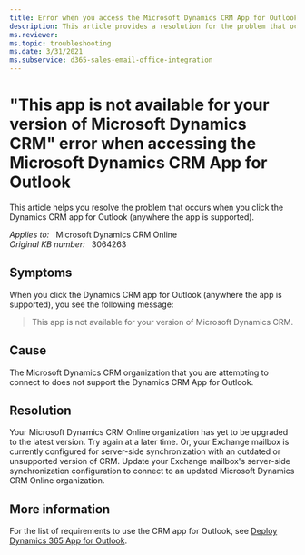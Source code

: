 ```yaml
---
title: Error when you access the Microsoft Dynamics CRM App for Outlook
description: This article provides a resolution for the problem that occurs when you click the Dynamics CRM app for Outlook (anywhere the app is supported).
ms.reviewer: 
ms.topic: troubleshooting
ms.date: 3/31/2021
ms.subservice: d365-sales-email-office-integration
---
```

# "This app is not available for your version of Microsoft Dynamics CRM" error when accessing the Microsoft Dynamics CRM App for Outlook

This article helps you resolve the problem that occurs when you click the Dynamics CRM app for Outlook (anywhere the app is supported).

_Applies to:_ &nbsp; Microsoft Dynamics CRM Online  
_Original KB number:_ &nbsp; 3064263

## Symptoms

When you click the Dynamics CRM app for Outlook (anywhere the app is supported), you see the following message:

> This app is not available for your version of Microsoft Dynamics CRM.

## Cause

The Microsoft Dynamics CRM organization that you are attempting to connect to does not support the Dynamics CRM App for Outlook.

## Resolution

Your Microsoft Dynamics CRM Online organization has yet to be upgraded to the latest version. Try again at a later time. Or, your Exchange mailbox is currently configured for server-side synchronization with an outdated or unsupported version of CRM. Update your Exchange mailbox's server-side synchronization configuration to connect to an updated Microsoft Dynamics CRM Online organization.

## More information

For the list of requirements to use the CRM app for Outlook, see [Deploy Dynamics 365 App for Outlook](/previous-versions/dynamicscrm-2016/administering-dynamics-365/dn946901(v=crm.8)).
